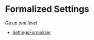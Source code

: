 # Formalized Settings

[_Go up one level_](readme.md)

- [SettingsFormalizer](../SettingsFormalizer.java)
